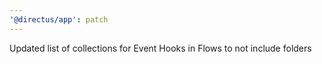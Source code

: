 ```yaml
---
'@directus/app': patch
---
```


Updated list of collections for Event Hooks in Flows to not include folders
